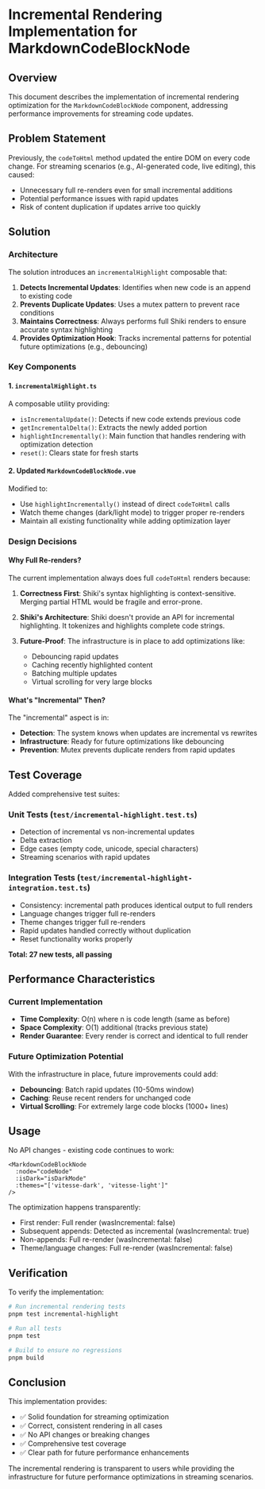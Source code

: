 # Incremental Rendering Implementation for MarkdownCodeBlockNode

## Overview

This document describes the implementation of incremental rendering optimization for the `MarkdownCodeBlockNode` component, addressing performance improvements for streaming code updates.

## Problem Statement

Previously, the `codeToHtml` method updated the entire DOM on every code change. For streaming scenarios (e.g., AI-generated code, live editing), this caused:
- Unnecessary full re-renders even for small incremental additions
- Potential performance issues with rapid updates
- Risk of content duplication if updates arrive too quickly

## Solution

### Architecture

The solution introduces an `incrementalHighlight` composable that:

1. **Detects Incremental Updates**: Identifies when new code is an append to existing code
2. **Prevents Duplicate Updates**: Uses a mutex pattern to prevent race conditions
3. **Maintains Correctness**: Always performs full Shiki renders to ensure accurate syntax highlighting
4. **Provides Optimization Hook**: Tracks incremental patterns for potential future optimizations (e.g., debouncing)

### Key Components

#### 1. `incrementalHighlight.ts`

A composable utility providing:
- `isIncrementalUpdate()`: Detects if new code extends previous code
- `getIncrementalDelta()`: Extracts the newly added portion
- `highlightIncrementally()`: Main function that handles rendering with optimization detection
- `reset()`: Clears state for fresh starts

#### 2. Updated `MarkdownCodeBlockNode.vue`

Modified to:
- Use `highlightIncrementally()` instead of direct `codeToHtml` calls
- Watch theme changes (dark/light mode) to trigger proper re-renders
- Maintain all existing functionality while adding optimization layer

### Design Decisions

#### Why Full Re-renders?

The current implementation always does full `codeToHtml` renders because:

1. **Correctness First**: Shiki's syntax highlighting is context-sensitive. Merging partial HTML would be fragile and error-prone.

2. **Shiki's Architecture**: Shiki doesn't provide an API for incremental highlighting. It tokenizes and highlights complete code strings.

3. **Future-Proof**: The infrastructure is in place to add optimizations like:
   - Debouncing rapid updates
   - Caching recently highlighted content
   - Batching multiple updates
   - Virtual scrolling for very large blocks

#### What's "Incremental" Then?

The "incremental" aspect is in:
- **Detection**: The system knows when updates are incremental vs rewrites
- **Infrastructure**: Ready for future optimizations like debouncing
- **Prevention**: Mutex prevents duplicate renders from rapid updates

## Test Coverage

Added comprehensive test suites:

### Unit Tests (`test/incremental-highlight.test.ts`)
- Detection of incremental vs non-incremental updates
- Delta extraction
- Edge cases (empty code, unicode, special characters)
- Streaming scenarios with rapid updates

### Integration Tests (`test/incremental-highlight-integration.test.ts`)
- Consistency: incremental path produces identical output to full renders
- Language changes trigger full re-renders
- Theme changes trigger full re-renders
- Rapid updates handled correctly without duplication
- Reset functionality works properly

**Total: 27 new tests, all passing**

## Performance Characteristics

### Current Implementation
- **Time Complexity**: O(n) where n is code length (same as before)
- **Space Complexity**: O(1) additional (tracks previous state)
- **Render Guarantee**: Every render is correct and identical to full render

### Future Optimization Potential
With the infrastructure in place, future improvements could add:
- **Debouncing**: Batch rapid updates (10-50ms window)
- **Caching**: Reuse recent renders for unchanged code
- **Virtual Scrolling**: For extremely large code blocks (1000+ lines)

## Usage

No API changes - existing code continues to work:

```vue
<MarkdownCodeBlockNode
  :node="codeNode"
  :isDark="isDarkMode"
  :themes="['vitesse-dark', 'vitesse-light']"
/>
```

The optimization happens transparently:
- First render: Full render (wasIncremental: false)
- Subsequent appends: Detected as incremental (wasIncremental: true)
- Non-appends: Full re-render (wasIncremental: false)
- Theme/language changes: Full re-render (wasIncremental: false)

## Verification

To verify the implementation:

```bash
# Run incremental rendering tests
pnpm test incremental-highlight

# Run all tests
pnpm test

# Build to ensure no regressions
pnpm build
```

## Conclusion

This implementation provides:
- ✅ Solid foundation for streaming optimization
- ✅ Correct, consistent rendering in all cases
- ✅ No API changes or breaking changes
- ✅ Comprehensive test coverage
- ✅ Clear path for future performance enhancements

The incremental rendering is transparent to users while providing the infrastructure for future performance optimizations in streaming scenarios.
